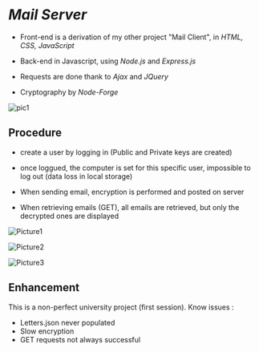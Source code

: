 # ***Mail Server***



* Front-end is a derivation of my other project "Mail Client", in *HTML, CSS, JavaScript*
* Back-end in Javascript, using *Node.js* and *Express.js*
* Requests are done thank to *Ajax* and *JQuery*

* Cryptography by *Node-Forge*

![pic1](https://github.com/Loux14/Mail-Server/assets/122696881/a29b2c37-c300-409f-b199-49e0e785cfa0)




## Procedure

* create a user by logging in (Public and Private keys are created)
* once loggued, the computer is set for this specific user, impossible to log out (data loss in local storage)

* When sending email, encryption is performed and posted on server
* When retrieving emails (GET), all emails are retrieved, but only the decrypted ones are displayed

![Picture1](https://github.com/Loux14/Mail-Server/assets/122696881/55c2ec2b-59c1-4c07-a145-d8240e0bf783)

![Picture2](https://github.com/Loux14/Mail-Server/assets/122696881/91ca14d5-b88a-4f73-b5ab-88662661e669)

![Picture3](https://github.com/Loux14/Mail-Server/assets/122696881/4e01ea07-679f-4d44-a32b-5564024c615f)


## Enhancement

This is a non-perfect university project (first session). 
Know issues :
* Letters.json never populated
* Slow encryption
* GET requests not always successful





